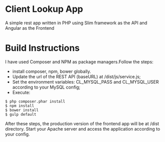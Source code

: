 # Client Lookup App
A simple rest app written in PHP using Slim framework as the API and Angular as the Frontend

# Build Instructions
I have used Composer and NPM as package managers.Follow the steps:
- install composer, npm, bower globally.
- Update the url of the REST API (baseURL) at /dist/js/service.js;
- Set the environment variables: CL_MYSQL_PASS and CL_MYSQL_USER according to your MySQL config;
- Execute:
```
$ php composer.phar install
$ npm install
$ bower install
$ gulp default
```
After these steps, the production version of the frontend app will be at /dist directory.
Start your Apache server and access the application according to your config.
